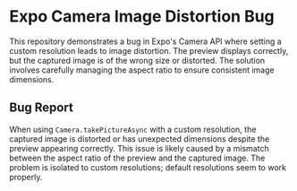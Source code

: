 # Expo Camera Image Distortion Bug

This repository demonstrates a bug in Expo's Camera API where setting a custom resolution leads to image distortion. The preview displays correctly, but the captured image is of the wrong size or distorted.  The solution involves carefully managing the aspect ratio to ensure consistent image dimensions.

## Bug Report

When using `Camera.takePictureAsync` with a custom resolution, the captured image is distorted or has unexpected dimensions despite the preview appearing correctly.  This issue is likely caused by a mismatch between the aspect ratio of the preview and the captured image. The problem is isolated to custom resolutions; default resolutions seem to work properly.